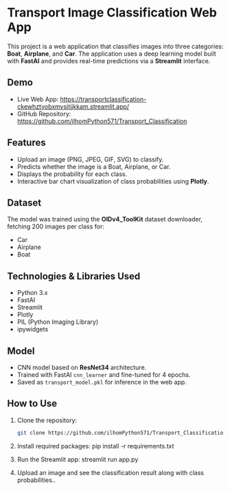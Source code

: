 # Transport Image Classification Web App

This project is a web application that classifies images into three categories: **Boat**, **Airplane**, and **Car**. The application uses a deep learning model built with **FastAI** and provides real-time predictions via a **Streamlit** interface.

## Demo

- Live Web App: https://transportclassification-ckewhztyobxmvsjtjjkkam.streamlit.app/  
- GitHub Repository: https://github.com/ilhomPython571/Transport_Classification

## Features

- Upload an image (PNG, JPEG, GIF, SVG) to classify.
- Predicts whether the image is a Boat, Airplane, or Car.
- Displays the probability for each class.
- Interactive bar chart visualization of class probabilities using **Plotly**.

## Dataset

The model was trained using the **OIDv4_ToolKit** dataset downloader, fetching 200 images per class for:

- Car  
- Airplane  
- Boat  

## Technologies & Libraries Used

- Python 3.x  
- FastAI  
- Streamlit  
- Plotly  
- PIL (Python Imaging Library)  
- ipywidgets  

## Model

- CNN model based on **ResNet34** architecture.  
- Trained with FastAI `cnn_learner` and fine-tuned for 4 epochs.  
- Saved as `transport_model.pkl` for inference in the web app.

## How to Use

1. Clone the repository:
   ```bash
   git clone https://github.com/ilhomPython571/Transport_Classification

2. Install required packages:
pip install -r requirements.txt

3. Run the Streamlit app:
streamlit run app.py
4. Upload an image and see the classification result along with class probabilities..



